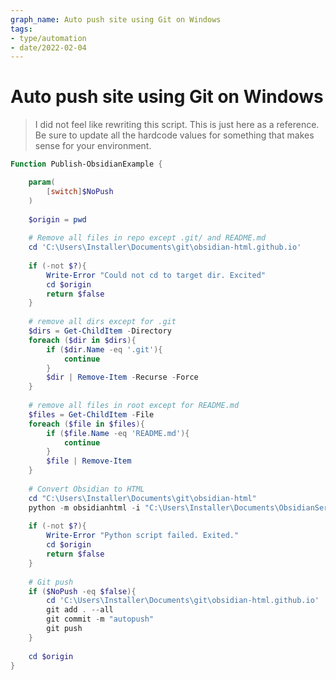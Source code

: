 ```yaml
---
graph_name: Auto push site using Git on Windows
tags:
- type/automation
- date/2022-02-04
---
```


# Auto push site using Git on Windows
> I did not feel like rewriting this script. This is just here as a reference. Be sure to update all the hardcode values for something that makes sense for your environment.

```powershell
Function Publish-ObsidianExample {

	param(
		[switch]$NoPush
	)
	
	$origin = pwd
	
	# Remove all files in repo except .git/ and README.md
	cd 'C:\Users\Installer\Documents\git\obsidian-html.github.io'
	
	if (-not $?){
		Write-Error "Could not cd to target dir. Excited"
		cd $origin
		return $false
	}
	
	# remove all dirs except for .git
	$dirs = Get-ChildItem -Directory
	foreach ($dir in $dirs){
		if ($dir.Name -eq '.git'){
			continue
		}
		$dir | Remove-Item -Recurse -Force
	}
	
	# remove all files in root except for README.md
	$files = Get-ChildItem -File
	foreach ($file in $files){
		if ($file.Name -eq 'README.md'){
			continue
		}
		$file | Remove-Item
	}
	
	# Convert Obsidian to HTML
	cd "C:\Users\Installer\Documents\git\obsidian-html"
	python -m obsidianhtml -i "C:\Users\Installer\Documents\ObsidianServer\configs\obsidian_example.yml"
	
	if (-not $?){
		Write-Error "Python script failed. Exited."
		cd $origin
		return $false
	}
	
	# Git push
	if ($NoPush -eq $false){
		cd 'C:\Users\Installer\Documents\git\obsidian-html.github.io'
		git add . --all
		git commit -m "autopush"
		git push
	}
	
	cd $origin
}

```


